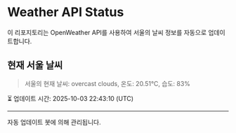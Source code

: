 
# Weather API Status

이 리포지토리는 OpenWeather API를 사용하여 서울의 날씨 정보를 자동으로 업데이트합니다.

## 현재 서울 날씨
> 서울의 현재 날씨: overcast clouds, 온도: 20.51°C, 습도: 83%

⏳ 업데이트 시간: 2025-10-03 22:43:10 (UTC)

---
자동 업데이트 봇에 의해 관리됩니다.
